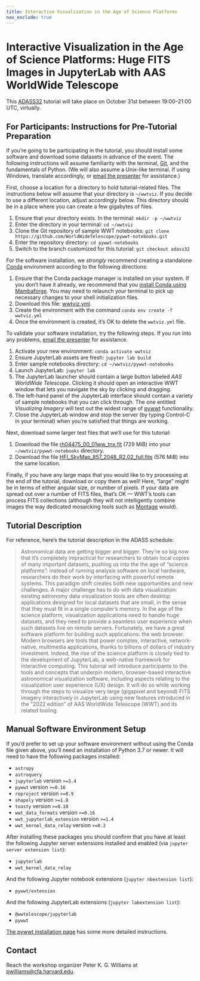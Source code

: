 ```yaml
---
title: Interactive Visualization in the Age of Science Platforms
nav_exclude: true
---
```


# Interactive Visualization in the Age of Science Platforms: Huge FITS Images in JupyterLab with AAS WorldWide Telescope

This [ADASS32] tutorial will take place on October 31st between 19:00–21:00 UTC,
virtually.

[ADASS32]: https://www.adass2022.ca/

## For Participants: Instructions for Pre-Tutorial Preparation

If you’re going to be participating in the tutorial, you should install some
software and download some datasets in advance of the event. The following
instructions will assume familiarity with the terminal, [Git], and the
fundamentals of Python. (We will also assume a Unix-like terminal. If using
Windows, translate accordingly, or [email the presenter](#contact) for
assistance.)

[Git]: https://git-scm.com/

First, choose a location for a directory to hold tutorial-related files. The
instructions below will assume that your directory is `~/wwtviz`. If you decide
to use a different location, adjust accordingly below. This directory should be
in a place where you can create a few gigabytes of files.

1. Ensure that your directory exists. In the terminal: `mkdir -p ~/wwtviz`
1. Enter the directory in your terminal: `cd ~/wwtviz`
1. Clone the Git repository of sample WWT notebooks:
   `git clone https://github.com/WorldWideTelescope/pywwt-notebooks.git`
1. Enter the repository directory: `cd pywwt-notebooks`
1. Switch to the branch customized for this tutorial: `git checkout adass32`

For the software installation, we *strongly* recommend creating a standalone
[Conda] environment according to the following directions:

[Conda]: https://conda.io/

1. Ensure that the Conda package manager is installed on your system. If you
   don’t have it already, we recommend that you [install Conda using
   Mambaforge][install-mf]. You may need to relaunch your terminal to pick
   up necessary changes to your shell initialization files.
1. Download this file: [wwtviz.yml](./wwtviz.yml).
1. Create the environment with the command `conda env create -f wwtviz.yml`
1. Once the environment is created, it’s OK to delete the `wwtviz.yml` file.

[install-mf]: https://github.com/conda-forge/miniforge#install

To validate your software installation, try the following steps. If you run into
any problems, [email the presenter](#contact) for assistance.

1. Activate your new environment: `conda activate wwtviz`
1. Ensure JupyterLab assets are fresh: `jupyter lab build`
1. Enter sample notebooks directory: `cd ~/wwtviz/pywwt-notebooks`
1. Launch JupyterLab: `jupyter lab`
1. The JupyterLab launcher should contain a large button labeled *AAS WorldWide
   Telescope*. Clicking it should open an interactive WWT window that lets you
   navigate the sky by clicking and dragging.
1. The left-hand panel of the JupyterLab interface should contain a variety of
   sample notebooks that you can click through. The one entitled *Visualizing
   Imagery* will test out the widest range of [pywwt] functionality.
1. Close the JupyterLab window and stop the server (by typing Control-C in your
   terminal) when you’re satisfied that things are working.

[pywwt]: https://pywwt.readthedocs.io/

Next, download some larger test files that we’ll use for this tutorial:

1. Download the file [rh04475_00_01ww_tnx.fit] (729 MiB) into your
   `~/wwtviz/pywwt-notebooks` directory.
1. Download the file [HFI_SkyMap_857_2048_R2.02_full.fits] (576 MiB) into the same location.

[rh04475_00_01ww_tnx.fit]: https://data1.wwtassets.org/packages/2022/06_fits_studies/rh04475_00_01ww_tnx.fit
[HFI_SkyMap_857_2048_R2.02_full.fits]: https://irsa.ipac.caltech.edu/data/Planck/release_2/all-sky-maps/maps/HFI_SkyMap_857_2048_R2.02_full.fits

Finally, if you have any large maps that you would like to try processing at the
end of the tutorial, download or copy them as well! Here, “large” might be in
terms of either angular size, or number of pixels. If your data are spread out
over a number of FITS files, that’s OK — WWT’s tools can process FITS
collections (although they will not intelligently combine images the way
dedicated mosaicking tools such as [Montage] would).

[Montage]: http://montage.ipac.caltech.edu/


## Tutorial Description

For reference, here’s the tutorial description in the ADASS schedule:

> Astronomical data are getting bigger and bigger. They’re so big now that it’s
> completely impractical for researchers to obtain local copies of many
> important datasets, pushing us into the the age of “science platforms”:
> instead of running analysis software on local hardware, researchers do their
> work by interfacing with powerful remote systems. This paradigm shift creates
> both new opportunities and new challenges. A major challenge has to do with
> data visualization: existing astronomy data visualization tools are often
> desktop applications designed for local datasets that are small, in the sense
> that they must fit in a single computer’s memory. In the age of the science
> platform, visualization applications need to handle huge datasets, and they
> need to provide a seamless user experience when such datasets live on remote
> servers. Fortunately, we have a great software platform for building such
> applications: the web browser. Modern browsers are tools that power complex,
> interactive, network-native, multimedia applications, thanks to billions of
> dollars of industry investment. Indeed, the rise of the science platform is
> closely tied to the development of JupyterLab, a web-native framework for
> interactive computing. This tutorial will introduce participants to the tools
> and concepts that underpin modern, browser-based interactive astronomical
> visualization software, including aspects relating to the visualization user
> experience (UX) design. It will do so while working through the steps to
> visualize very large (gigapixel and beyond) FITS imagery interactively in
> JupyterLab using new features introduced in the “2022 edition” of AAS
> WorldWide Telescope (WWT) and its related tooling.


## Manual Software Environment Setup

If you’d prefer to set up your software environment without using the Conda file
given above, you’ll need an installation of Python 3.7 or newer. It will need to
have the following packages installed:

- `astropy`
- `astroquery`
- `jupyterlab` version `>=3.4`
- `pywwt` version `>=0.16`
- `reproject` version `>=0.9`
- `shapely` version `>=1.8`
- `toasty` version `>=0.18`
- `wwt_data_formats` version `>=0.16`
- `wwt_jupyterlab_extension` version `>=1.4`
- `wwt_kernel_data_relay` version `>=0.2`

After installing these packages you should confirm that you have at least the
following Jupyter server extensions installed and enabled (via `jupyter server
extension list`):

- `jupyterlab`
- `wwt_kernel_data_relay`

And the following Jupyter notebook extensions (`jupyter nbextension list`):

- `pywwt/extension`

And the following JupyterLab extensions (`jupyter labextension list`):

- `@wwtelescope/jupyterlab`
- `pywwt`

[The pywwt installation page][pywwt-install] has some more detailed instructions.

[pywwt-install]: https://pywwt.readthedocs.io/en/stable/installation.html


## Contact

Reach the workshop organizer Peter K. G. Williams at <pwilliams@cfa.harvard.edu>.